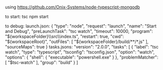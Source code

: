 using https://github.com/Onix-Systems/node-typescript-mongodb

to start:
tsc
npm start

to debug:
launch.json:
 {
    "type": "node",
    "request": "launch",
    "name": "Start and Debug",
    "preLaunchTask": "tsc watch",
    "timeout": 10000,
    "program": "${workspaceFolder}\\src\\index.ts",
    "restart": true,
    "cwd": "${workspaceRoot}",
    "outFiles": [
        "${workspaceFolder}/build/**/*.js"
    ],
    "sourceMaps": true
}
tasks.jsons:
"version": "2.0.0",
    "tasks": [
        {
            "label": "tsc watch",
            "type": "typescript",
            "tsconfig": "tsconfig.json",
            "option": "watch",
            "options": {
                "shell": {
                    "executable": "powershell.exe"
                }
            },
            "problemMatcher": [
                "$tsc-watch"
            ],
            "group": "build"
        }
    ]